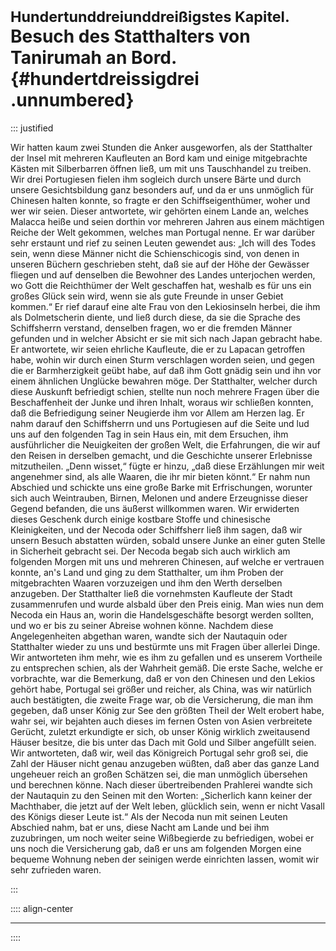 # <small>Hundertunddreiunddreißigstes Kapitel.</small><br />Besuch des Statthalters von Tanirumah an Bord.{#hundertdreissigdrei .unnumbered}

::: justified

Wir hatten kaum zwei Stunden die Anker ausgeworfen, als der Statthalter der
Insel mit mehreren Kaufleuten an Bord kam und einige mitgebrachte Kästen mit
Silberbarren öffnen ließ, um mit uns Tauschhandel zu treiben. Wir drei
Portugiesen fielen ihm sogleich durch unsere Bärte und durch unsere
Gesichtsbildung ganz besonders auf, und da er uns unmöglich für Chinesen halten
konnte, so fragte er den Schiffseigenthümer, woher und wer wir seien. Dieser
antwortete, wir gehörten einem Lande an, welches Malacca heiße und seien dorthin
vor mehreren Jahren aus einem mächtigen Reiche der Welt gekommen, welches man
Portugal nenne. Er war darüber sehr erstaunt und rief zu seinen Leuten gewendet
aus: „Ich will des Todes sein, wenn diese Männer nicht die Schienschicogis sind,
von denen in unseren Büchern geschrieben steht, daß sie auf der Höhe der
Gewässer fliegen und auf denselben die Bewohner des Landes unterjochen werden,
wo Gott die Reichthümer der Welt geschaffen hat, weshalb es für uns ein großes
Glück sein wird, wenn sie als gute Freunde in unser Gebiet kommen.“ Er rief
darauf eine alte Frau von den Lekiosinseln herbei, die ihm als Dolmetscherin
diente, und ließ durch diese, da sie die Sprache des Schiffsherrn verstand,
denselben fragen, wo er die fremden Männer gefunden und in welcher Absicht er
sie mit sich nach Japan gebracht habe. Er antwortete, wir seien ehrliche
Kaufleute, die er zu Lapacan getroffen habe, wohin wir durch einen Sturm
verschlagen worden seien, und gegen die er Barmherzigkeit geübt habe, auf daß
ihm Gott gnädig sein und ihn vor einem ähnlichen Unglücke bewahren möge. Der
Statthalter, welcher durch diese Auskunft befriedigt schien, stellte nun noch
mehrere Fragen über die Beschaffenheit der Junke und ihren Inhalt, woraus wir
schließen konnten, daß die Befriedigung seiner Neugierde ihm vor Allem am Herzen
lag. Er nahm darauf den Schiffsherrn und uns Portugiesen auf die Seite und lud
uns auf den folgenden Tag in sein Haus ein, mit dem Ersuchen, ihm ausführlicher
die Neuigkeiten der großen Welt, die Erfahrungen, die wir auf den Reisen in
derselben gemacht, und die Geschichte unserer Erlebnisse mitzutheilen. „Denn
wisset,“ fügte er hinzu, „daß diese Erzählungen mir weit angenehmer sind, als
alle Waaren, die ihr mir bieten könnt.“ Er nahm nun Abschied und schickte uns
eine große Barke mit Erfrischungen, worunter sich auch Weintrauben, Birnen,
Melonen und andere Erzeugnisse dieser Gegend befanden, die uns äußerst
willkommen waren. Wir erwiderten dieses Geschenk durch einige kostbare Stoffe
und chinesische Kleinigkeiten, und der Necoda oder Schiffsherr ließ ihm sagen,
daß wir unsern Besuch abstatten würden, sobald unsere Junke an einer guten
Stelle in Sicherheit gebracht sei. Der Necoda begab sich auch wirklich am
folgenden Morgen mit uns und mehreren Chinesen, auf welche er vertrauen konnte,
an's Land und ging zu dem Statthalter, um ihm Proben der mitgebrachten Waaren
vorzuzeigen und ihm den Werth derselben anzugeben. Der Statthalter ließ die
vornehmsten Kaufleute der Stadt zusammenrufen und wurde alsbald über den Preis
einig. Man wies nun dem Necoda ein Haus an, worin die Handelsgeschäfte besorgt
werden sollten, und wo er bis zu seiner Abreise wohnen könne. Nachdem diese
Angelegenheiten abgethan waren, wandte sich der Nautaquin oder Statthalter
wieder zu uns und bestürmte uns mit Fragen über allerlei Dinge. Wir antworteten
ihm mehr, wie es ihm zu gefallen und es unserem Vortheile zu entsprechen schien,
als der Wahrheit gemäß. Die erste Sache, welche er vorbrachte, war die
Bemerkung, daß er von den Chinesen und den Lekios gehört habe, Portugal sei
größer und reicher, als China, was wir natürlich auch bestätigten, die zweite
Frage war, ob die Versicherung, die man ihm gegeben, daß unser König zur See den
größten Theil der Welt erobert habe, wahr sei, wir bejahten auch dieses im
fernen Osten von Asien verbreitete Gerücht, zuletzt erkundigte er sich, ob unser
König wirklich zweitausend Häuser besitze, die bis unter das Dach mit Gold und
Silber angefüllt seien. Wir antworteten, daß wir, weil das Königreich Portugal
sehr groß sei, die Zahl der Häuser nicht genau anzugeben wüßten, daß aber das
ganze Land ungeheuer reich an großen Schätzen sei, die man unmöglich übersehen
und berechnen könne. Nach dieser übertreibenden Prahlerei wandte sich der
Nautaquin zu den Seinen mit den Worten: „Sicherlich kann keiner der Machthaber,
die jetzt auf der Welt leben, glücklich sein, wenn er nicht Vasall des Königs
dieser Leute ist.“ Als der Necoda nun mit seinen Leuten Abschied nahm, bat er
uns, diese Nacht am Lande und bei ihm zuzubringen, um noch weiter seine
Wißbegierde zu befriedigen, wobei er uns noch die Versicherung gab, daß er uns
am folgenden Morgen eine bequeme Wohnung neben der seinigen werde einrichten
lassen, womit wir sehr zufrieden waren.

:::


:::: align-center
****
::::
